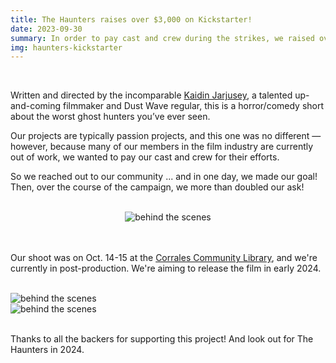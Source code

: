 ```yaml
---
title: The Haunters raises over $3,000 on Kickstarter!
date: 2023-09-30
summary: In order to pay cast and crew during the strikes, we raised over $3K to make The Haunters!
img: haunters-kickstarter
---
```

</br>

Written and directed by the incomparable [Kaidin Jarjusey](https://www.instagram.com/qwaeofficial), a talented up-and-coming filmmaker and Dust Wave regular, this is a horror/comedy short about the worst ghost hunters you’ve ever seen.

Our projects are typically passion projects, and this one was no different — however, because many of our members in the film industry are currently out of work, we wanted to pay our cast and crew for their efforts.

So we reached out to our community ... and in one day, we made our goal! Then, over the course of the campaign, we more than doubled our ask!

</br>

<center><img src="/img/celebration.gif" class="w-80 shadow-1-strong rounded mb-2" alt="behind the scenes"></center>

</br>
</br>

Our shoot was on Oct. 14-15 at the [Corrales Community Library](https://www.corraleslibrary.org/library), and we're currently in post-production. We're aiming to release the film in early 2024.
</br>
</br>

<div class="row g-2">
  <div class="col-lg-6 col-md-12 mb-6 mb-lg-0">
  	<img src="/img/the_haunters/behind_the_scenes1.jpg" class="w-100 shadow-1-strong rounded mb-2" alt="behind the scenes">
  </div>
  <div class="col-lg-6 mb-6 mb-lg-0">
    <img src="/img/the_haunters/behind_the_scenes2.jpg" class="w-100 shadow-1-strong rounded mb-2" alt="behind the scenes">
  </div>
</div>

</br>

Thanks to all the backers for supporting this project! And look out for The Haunters in 2024.
